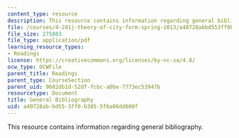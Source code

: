 ```yaml
---
content_type: resource
description: This resource contains information regarding general bibliography.
file: /courses/4-241j-theory-of-city-form-spring-2013/a40728abbd553ff0b3855f6a06dd600f_MIT4_241JS13_bibliography.pdf
file_size: 275883
file_type: application/pdf
learning_resource_types:
- Readings
license: https://creativecommons.org/licenses/by-nc-sa/4.0/
ocw_type: OCWFile
parent_title: Readings
parent_type: CourseSection
parent_uid: 9602db1d-52df-fcbc-a0be-7773ec53947b
resourcetype: Document
title: General Bibliography
uid: a40728ab-bd55-3ff0-b385-5f6a06dd600f
---
```

This resource contains information regarding general bibliography.